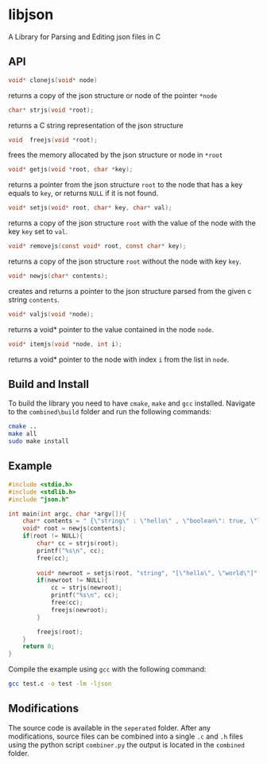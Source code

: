 # libjson
A Library for Parsing and Editing json files in C

## API
```c
void* clonejs(void* node)
```
returns a copy of the json structure or node of the pointer `*node`
```c
char* strjs(void *root);
```
returns a C string representation of the json structure
```c
void  freejs(void *root);
```
frees the memory allocated by the json structure or node in `*root`
```c
void* getjs(void *root, char *key);
```
returns a pointer from the json structure `root` to the node that has a key equals to `key`, or returns `NULL` if it is not found.
```c
void* setjs(void* root, char* key, char* val);
```
returns a copy of the json structure `root` with the value of the node with the key `key` set to `val`.
```c
void* removejs(const void* root, const char* key);
```
returns a copy of the json structure `root` without the node with key `key`.
```c
void* newjs(char* contents);
```
creates and returns a pointer to the json structure parsed from the given c string `contents`.
```c
void* valjs(void *node);
```
returns a void* pointer to the value contained in the node `node`.
```c
void* itemjs(void *node, int i);
```
returns a void* pointer to the node with index `i` from the list in `node`.


## Build and Install
To build the library you need to have `cmake`, `make` and `gcc` installed. Navigate to the `combined\build` folder and run the following commands:
```bash
cmake ..
make all
sudo make install
```

## Example
```c
#include <stdio.h>
#include <stdlib.h>
#include "json.h"

int main(int argc, char *argv[]){
	char* contents = " {\"string\" : \"hello\" , \"boolean\": true, \"list\": [1, 2, 3], \"object\": { \"null\" : null } } ";
	void* root = newjs(contents);
	if(root != NULL){
		char* cc = strjs(root);
		printf("%s\n", cc);
		free(cc);
		
		void* newroot = setjs(root, "string", "[\"hello\", \"world\"]");
		if(newroot != NULL){
			cc = strjs(newroot);
			printf("%s\n", cc);
			free(cc);
			freejs(newroot);
		}

		freejs(root);
	}
	return 0;
}
```
Compile the example using `gcc` with the following command:
```bash
gcc test.c -o test -lm -ljson
```

## Modifications
The source code is available in the `seperated` folder. After any modifications, source files can be combined into a single `.c` and `.h` files   using the python script `combiner.py` the output is located in the `combined` folder.
